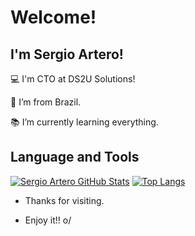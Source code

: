 # Welcome!

 

## I'm Sergio Artero!

 

:computer: I'm CTO at DS2U Solutions!

:house_with_garden: I’m from Brazil.

:books: I’m currently learning everything.



## Language and Tools
[![Sergio Artero GitHub Stats](https://github-readme-stats.vercel.app/api?username=ds2u-sergio-artero)](https://github.com/ds2u-sergio-artero/github-readme-stats)
[![Top Langs](https://github-readme-stats.vercel.app/api/top-langs?username=ds2u-sergio-artero&layout=compact)](https://github.com/ds2u-sergio-artero/github-readme-stats)



- Thanks for visiting.

- Enjoy it!! o/

